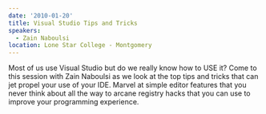 ```yaml
---
date: '2010-01-20'
title: Visual Studio Tips and Tricks
speakers:
  - Zain Naboulsi
location: Lone Star College - Montgomery
---
```

Most of us use Visual Studio but do we really know how to USE it?  Come to this session with Zain Naboulsi as we look at the top tips and tricks that can jet propel your use of your IDE.  Marvel at simple editor features that you never think about all the way to arcane registry hacks that you can use to improve your programming experience.